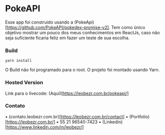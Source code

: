 # PokeAPI

Esse app foi construido usando a (PokeApi)[https://github.com/PokeAPI/pokedex-promise-v2].
Tem como único objetivo mostrar um pouco dos meus conhecimentos em ReactJs, caso não seja suficiente ficaria feliz em fazer um teste de sua escolha.

### Build
```
yarn install
```
O Build não foi programado para o root.
O projeto foi montado usando Yarn.

### Hosted Version
Link para o livecode: (Aqui)[https://leobezr.com.br/pokeapi/]

### Contato
• (contato.leobezr.com.br)[https://leobezr.com.br/contact]
• (Portfolio)[https://leobezr.com.br/]
• 55 21 96540-7423
• (Linkedin)[https://www.linkedin.com/in/leobezr/]
